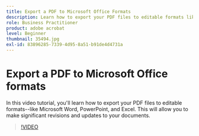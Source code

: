```yaml
---
title: Export a PDF to Microsoft Office Formats
description: Learn how to export your PDF files to editable formats like Microsoft Word, Excel, or PowerPoint
role: Business Practitioner
product: adobe acrobat
level: Beginner
thumbnail: 35494.jpg
exl-id: 83896285-7339-4d95-8a51-b91de4d4731a
---
```

# Export a PDF to Microsoft Office formats

In this video tutorial, you'll learn how to export your PDF files to editable formats--like Microsoft Word, PowerPoint, and Excel. This will allow you to make significant revisions and updates to your documents.

>[!VIDEO](https://video.tv.adobe.com/v/35494?hidetitle=true)
